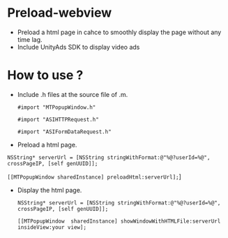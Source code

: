 # Preload-webview

- Preload a html page in cahce to smoothly display the page without any time lag. 
- Include UnityAds SDK to display video ads

# How to use ? 

- Include .h files at the source file of .m.

  `#import "MTPopupWindow.h"`

  `#import "ASIHTTPRequest.h"`

  `#import "ASIFormDataRequest.h"`
  

- Preload a html page. 

 `NSString* serverUrl = [NSString stringWithFormat:@"%@?userId=%@", crossPageIP, [self genUUID]];`
  
  `[[MTPopupWindow sharedInstance] preloadHtml:serverUrl];`]
  
- Display the html page.
 
  `NSString* serverUrl = [NSString stringWithFormat:@"%@?userId=%@", crossPageIP, [self genUUID]];`

  `[[MTPopupWindow  sharedInstance] showWindowWithHTMLFile:serverUrl insideView:your view];`
